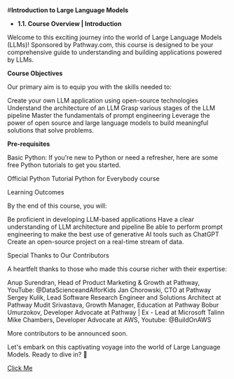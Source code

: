 #**Introduction to Large Language Models**
- **1.1. Course Overview | Introduction**

Welcome to this exciting journey into the world of Large Language Models (LLMs)! Sponsored by Pathway.com, this course is designed to be your comprehensive guide to understanding and building applications powered by LLMs.

**Course Objectives**

Our primary aim is to equip you with the skills needed to:

Create your own LLM application using open-source technologies
Understand the architecture of an LLM
Grasp various stages of the LLM pipeline
Master the fundamentals of prompt engineering
Leverage the power of open source and large language models to build meaningful solutions that solve problems.

**Pre-requisites**

Basic Python: If you're new to Python or need a refresher, here are some free Python tutorials to get you started.

Official Python Tutorial
Python for Everybody course 

Learning Outcomes

By the end of this course, you will:

Be proficient in developing LLM-based applications
Have a clear understanding of LLM architecture and pipeline
Be able to perform prompt engineering to make the best use of generative AI tools such as ChatGPT 
Create an open-source project on a real-time stream of data.


Special Thanks to Our Contributors

A heartfelt thanks to those who made this course richer with their expertise:

Anup Surendran, Head of Product Marketing & Growth at Pathway, YouTube: @DataScienceandAIforKids
Jan Chorowski, CTO at Pathway
Sergey Kulik, Lead Software Research Engineer and Solutions Architect at Pathway
Mudit Srivastava, Growth Manager, Education at Pathway
Bobur Umurzokov, Developer Advocate at Pathway | Ex - Lead at Microsoft Talinn
Mike Chambers, Developer Advocate at AWS, Youtube: @BuildOnAWS

More contributors to be announced soon.

Let's embark on this captivating voyage into the world of Large Language Models. Ready to dive in? 🌟

[Click Me](Module2.md)

